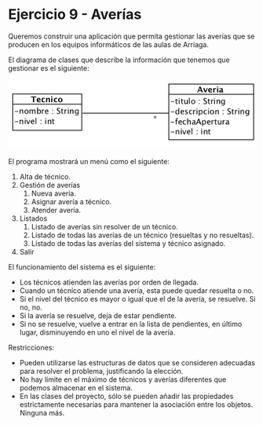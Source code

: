 # Ejercicio 9 - Averías

Queremos construir una aplicación que permita gestionar las averías que se producen en los equipos informáticos de las aulas de Arriaga. 

El diagrama de clases que describe la información que tenemos que gestionar es el siguiente:

![](averias.png)

El programa mostrará un menú como el siguiente:

1. Alta de técnico.
2. Gestión de averías
	1. Nueva avería.
	2. Asignar avería a técnico.
	3. Atender avería.
3. Listados
	1. Listado de averías sin resolver de un técnico.
	2. Listado de todas las averías de un técnico (resueltas y no resueltas).
	3. Listado de todas las averías del sistema y técnico asignado.
4. Salir

El funcionamiento del sistema es el siguiente:

- Los técnicos atienden las averías por orden de llegada.
- Cuando un técnico atiende una avería, esta puede quedar resuelta o no. 
- Si el nivel del técnico es mayor o igual que el de la avería, se resuelve. Si no, no.
- Si la avería se resuelve, deja de estar pendiente.
- Si no se resuelve, vuelve a entrar en la lista de pendientes, en último lugar, disminuyendo en uno el nivel de la avería.

Restricciones: 

- Pueden utilizarse las estructuras de datos que se consideren adecuadas para resolver el problema, justificando la elección.
- No hay límite en el máximo de técnicos y averías diferentes que podemos almacenar en el sistema.
- En las clases del proyecto, sólo se pueden añadir las propiedades estrictamente necesarias para mantener la asociación entre los objetos. Ninguna más.
